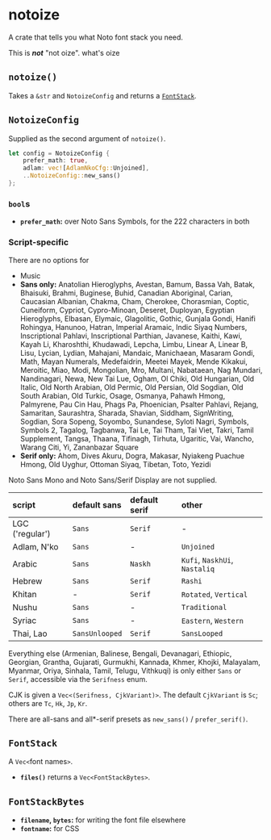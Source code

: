 # notoize

A crate that tells you what Noto font stack you need.

This is ***not*** "not oize". what's oize

## `notoize()`

Takes a `&str` and `NotoizeConfig` and returns a [`FontStack`](#fontstack).

## `NotoizeConfig`

Supplied as the second argument of `notoize()`.

```rust
let config = NotoizeConfig {
    prefer_math: true,
    adlam: vec![AdlamNkoCfg::Unjoined],
    ..NotoizeConfig::new_sans()
};
```

### `bool`s

- **`prefer_math`:** over Noto Sans Symbols, for the 222 characters in both

### Script-specific

There are no options for
- Music
- **Sans only:** Anatolian Hieroglyphs, Avestan, Bamum, Bassa Vah, Batak, Bhaisuki, Brahmi, Buginese, Buhid, Canadian Aboriginal, Carian, Caucasian Albanian, Chakma, Cham, Cherokee, Chorasmian, Coptic, Cuneiform, Cypriot, Cypro-Minoan, Deseret, Duployan, Egyptian Hieroglyphs, Elbasan, Elymaic, Glagolitic, Gothic, Gunjala Gondi, Hanifi Rohingya, Hanunoo, Hatran, Imperial Aramaic, Indic Siyaq Numbers, Inscriptional Pahlavi, Inscriptional Parthian, Javanese, Kaithi, Kawi, Kayah Li, Kharoshthi, Khudawadi, Lepcha, Limbu, Linear A, Linear B, Lisu, Lycian, Lydian, Mahajani, Mandaic, Manichaean, Masaram Gondi, Math, Mayan Numerals, Medefaidrin, Meetei Mayek, Mende Kikakui, Meroitic, Miao, Modi, Mongolian, Mro, Multani, Nabataean, Nag Mundari, Nandinagari, Newa, New Tai Lue, Ogham, Ol Chiki, Old Hungarian, Old Italic, Old North Arabian, Old Permic, Old Persian, Old Sogdian, Old South Arabian, Old Turkic, Osage, Osmanya, Pahawh Hmong, Palmyrene, Pau Cin Hau, Phags Pa, Phoenician, Psalter Pahlavi, Rejang, Samaritan, Saurashtra, Sharada, Shavian, Siddham, SignWriting, Sogdian, Sora Sopeng, Soyombo, Sunandese, Syloti Nagri, Symbols, Symbols 2, Tagalog, Tagbanwa, Tai Le, Tai Tham, Tai Viet, Takri, Tamil Supplement, Tangsa, Thaana, Tifinagh, Tirhuta, Ugaritic, Vai, Wancho, Warang Citi, Yi, Zananbazar Square
- **Serif only:** Ahom, Dives Akuru, Dogra, Makasar, Nyiakeng Puachue Hmong, Old Uyghur, Ottoman Siyaq, Tibetan, Toto, Yezidi

Noto Sans Mono and Noto Sans/Serif Display are not supplied.

| script | default sans | default serif | other |
|:-|:-|:-|:-|
| LGC ('regular') | `Sans` | `Serif` | - |
| Adlam, N'ko | `Sans` | - | `Unjoined` |
| Arabic | `Sans` | `Naskh` | `Kufi`, `NaskhUi`, `Nastaliq` |
| Hebrew | `Sans` | `Serif` | `Rashi` |
| Khitan | - | `Serif` | `Rotated`, `Vertical` |
| Nushu | `Sans` | - | `Traditional` |
| Syriac | `Sans` | - | `Eastern`, `Western` |
| Thai, Lao | `SansUnlooped` | `Serif` | `SansLooped` |

Everything else (Armenian, Balinese, Bengali, Devanagari, Ethiopic, Georgian, Grantha, Gujarati, Gurmukhi, Kannada, Khmer, Khojki, Malayalam, Myanmar, Oriya, Sinhala, Tamil, Telugu, Vithkuqi) is only either `Sans` or `Serif`, accessible via the `Serifness` enum.

CJK is given a `Vec<(Serifness, CjkVariant)>`. The default `CjkVariant` is `Sc`; others are `Tc`, `Hk`, `Jp`, `Kr`.

There are all-sans and all*-serif presets as `new_sans()` / `prefer_serif()`.

## `FontStack`

A `Vec<`font names`>`.

- **`files()`** returns a `Vec<FontStackBytes>`.

## `FontStackBytes`

- **`filename`, `bytes`:** for writing the font file elsewhere
- **`fontname`:** for CSS